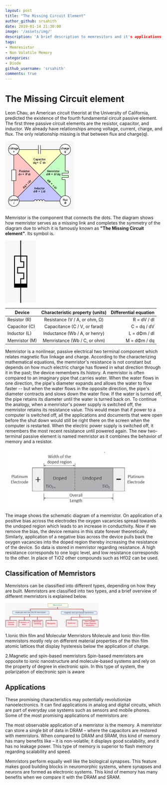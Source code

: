 ```yaml
---
layout: post
title: "The Missing Circuit Element"
author_github: srsahith
date: 2019-01-14 21:30:00
image: '/assets/img/'
description: 'A brief description to memresitors and it's applications'
tags:
- Memresistor
- Non Volatile Memory
categories:
- Diode
github_username: 'srsahith'
comments: true
---
```


# The Missing Circuit element

Leon Chau, an American circuit theorist at the University of California, predicted the existence of the fourth fundamental circuit passive element. The first three passive circuit elements are the resistor, capacitor, and inductor. We already have relationships among voltage, current, charge, and flux. The only relationship missing is that between flux and charge(q).
 
![Image 1](/blog/assets/img/the-missing-circuit-element/1.jpeg)

Memristor is the component that connects the dots. The diagram shows how memristor serves as a missing link and completes the symmetry of the diagram due to which it is famously known as **"The Missing Circuit element"**. Its symbol is.

![Image 2](/blog/assets/img/the-missing-circuit-element/2.jpeg)

|  Device       |  Characteristic property (units) |   Differential equation  |
|---------------|:--------------------------------:|-------------------------:|
| Resistor (R)  | Resistance (V / A, or ohm, Ω)    |   R = dV / dI            |
|Capacitor (C)  |  Capacitance (C / V, or farad)   |   C = dq / dV            |
|Inductor (L)   |  Inductance (Wb / A, or henry)   |   L = dΦm / dI           |
|Memristor (M)  |  Memristance (Wb / C, or ohm)    |   M = dΦm / dq           |

Memristor is a nonlinear, passive electrical two terminal component which relates magnetic flux linkage and charge. According to the characterizing mathematical equations, the memristor's resistance is not constant but depends on how much electric charge has flowed in what direction through it in the past; the device remembers its history. A memristor is often compared to an imaginary pipe that carries water. When the water flows in one direction, the pipe's diameter expands and allows the water to flow faster -- but when the water flows in the opposite direction, the pipe's diameter contracts and slows down the water flow. If the water is turned off, the pipe retains its diameter until the water is turned back on. To continue the analogy, when a  memristor's power supply is switched off, the memristor retains its resistance value. This would mean that if power to a computer is switched off, all the applications and documents that were open before the shut down would still be right there on the screen when the computer is restarted. When the electric power supply is switched off, it remembers the most recent resistance until powered again. The new two-terminal passive element is named memristor as it combines the behavior of memory and a resistor.

![Image 3](/blog/assets/img/the-missing-circuit-element/3.jpeg)

The image shows the schematic diagram of a memristor. On application of a positive bias across the electrodes the oxygen vacancies spread towards the undoped region which leads to an increase in conductivity. Now if we remove the bias, the device remains in this state forever theoretically. Similarly, application of a negative bias across the device pulls back the oxygen vacancies into the doped region thereby increasing the resistance of the device. So data is stored in memristor regarding resistance. A high resistance corresponds to one logic level, and low resistance corresponds to the other. In place of TiO2 other compounds such as HfO2 can be used.

## Classification of Memristors
Memristors can be classified into different types, depending on how they are built. Memristors are classified into two types, and a brief overview of different memristors is explained below.

![Image 4](/blog/assets/img/the-missing-circuit-element/4.jpeg)

1.Ionic thin film and Molecular Memristors
    Molecule and Ionic thin-film memristors mostly rely on different material properties of the thin film atomic lattices that display hysteresis below the application of charge.

2.Magnetic and spin-based memristors
      Spin-based memristors are opposite to ionic nanostructure and molecule-based systems and rely on the property of degree in electronic spin. In this type of system, the polarization of electronic spin is aware
## Applications
These promising characteristics may potentially revolutionize nanoelectronics. It can find applications in analog and digital circuits, which are part of everyday use systems such as sensors and mobile phones. Some of the most promising applications of memristors are:

The most observable application of a memristor is the memory. A memristor can store a single bit of data in DRAM – where the capacitors are restored with memristors. When compared to DRAM and SRAM, this kind of memory has many benefits like – it is non-volatile; it displays good scalability, and it has no leakage power. This type of memory is superior to flash memory regarding scalability and speed.

Memristors perform equally well like the biological synapses. This feature makes good building blocks in neuromorphic systems, where synapses and neurons are formed as electronic systems. This kind of memory has many benefits when we compare it with the DRAM and SRAM.
